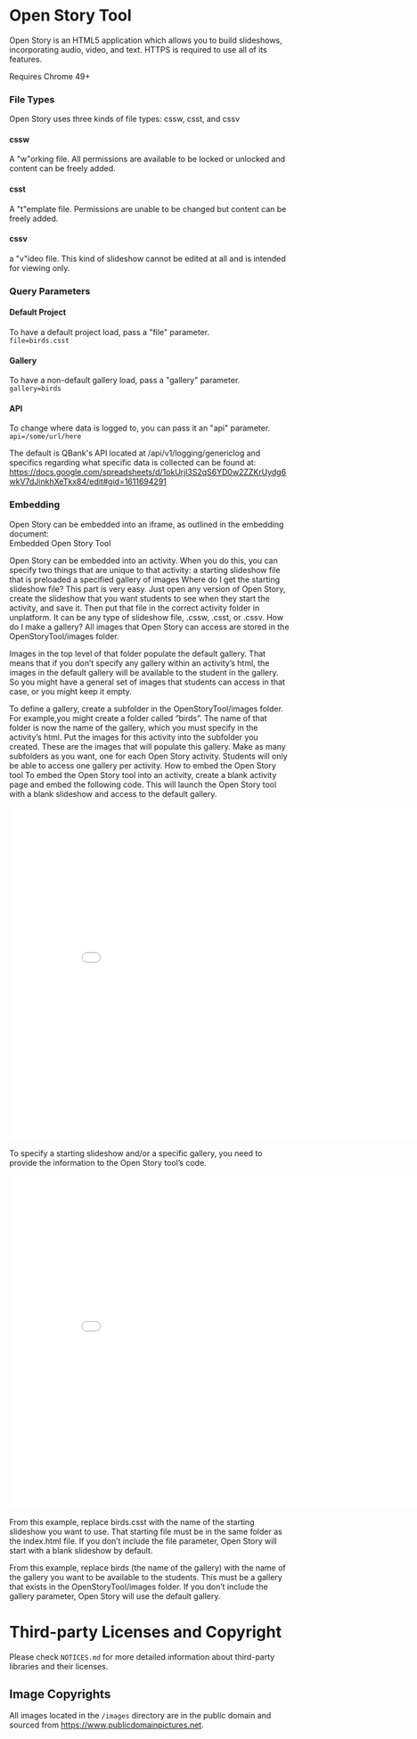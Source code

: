 # Open Story Tool

Open Story is an HTML5 application which allows you to build slideshows, incorporating audio, video, and text. HTTPS is required to use all of its features.   

Requires Chrome 49+

### File Types
Open Story uses three kinds of file types: cssw, csst, and cssv
#### cssw
A "w"orking file. All permissions are available to be locked or unlocked and content can be freely added.
#### csst
A "t"emplate file. Permissions are unable to be changed but content can be freely added.
#### cssv
a "v"ideo file. This kind of slideshow cannot be edited at all and is intended for viewing only.

### Query Parameters
#### Default Project
To have a default project load, pass a "file" parameter.  
`file=birds.csst`
#### Gallery
To have a non-default gallery load, pass a "gallery" parameter.  
`gallery=birds`
#### API
To change where data is logged to, you can pass it an "api" parameter.  
`api=/some/url/here`

The default is QBank's API located at /api/v1/logging/genericlog and specifics regarding what specific data is collected can be found at:  
https://docs.google.com/spreadsheets/d/1okUrjl3S2qS6YD0w2ZZKrUydg6wkV7dJinkhXeTkx84/edit#gid=1611694291  


### Embedding
Open Story can be embedded into an iframe, as outlined in the embedding document:  
Embedded Open Story Tool

Open Story can be embedded into an activity. When you do this, you can specify two things that are unique to that activity:
a starting slideshow file that is preloaded
a specified gallery of images
Where do I get the starting slideshow file?
This part is very easy. Just open any version of Open Story, create the slideshow that you want students to see when they start the activity, and save it. Then put that file in the correct activity folder in unplatform. It can be any type of slideshow file, .cssw, .csst, or .cssv.
How do I make a gallery?
All images that Open Story can access are stored in the OpenStoryTool/images folder.

Images in the top level of that folder populate the default gallery. That means that if you don’t specify any gallery within an activity’s html, the images in the default gallery will be available to the student in the gallery. So you might have a general set of images that students can access in that case, or you might keep it empty.

To define a gallery, create a subfolder in the OpenStoryTool/images folder. For example,you might create a folder called “birds”. The name of that folder is now the name of the gallery, which you must specify in the activity’s html. Put the images for this activity into the subfolder you created. These are the images that will populate this gallery. Make as many subfolders as you want, one for each Open Story activity. Students will only be able to access one gallery per activity.
How to embed the Open Story tool
To embed the Open Story tool into an activity, create a blank activity page and embed the following code. This will launch the Open Story tool with a blank slideshow and access to the default gallery.

<iframe src="/modules/OpenStoryTool/index.html" style="width:860px; height:600px" frameBorder="0"></iframe>

To specify a starting slideshow and/or a specific gallery, you need to provide the information to the Open Story tool’s code.

<iframe src="/modules/OpenStoryTool/index.html?gallery=birds&file=birds.csst" style="width:860px; height:600px" frameBorder="0"></iframe>

From this example, replace birds.csst with the name of the starting slideshow you want to use.
That starting file must be in the same folder as the index.html file. If you don’t include the file parameter, Open Story will start with a blank slideshow by default.

From this example, replace birds (the name of the gallery) with the name of the gallery you want to be available to the students. This must be a gallery that exists in the OpenStoryTool/images folder. If you don’t include the gallery parameter, Open Story will use the default gallery.


# Third-party Licenses and Copyright
Please check `NOTICES.md` for more detailed information about third-party libraries and their licenses.

## Image Copyrights
All images located in the `/images` directory are in the public domain and sourced from https://www.publicdomainpictures.net.
